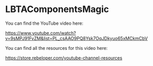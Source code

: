 # LBTAComponentsMagic

You can find the YouTube video here: 

https://www.youtube.com/watch?v=9sMPJ91FvZM&list=PL_csAAO9PQ8Ysk7OqJDkyuo65xMCkmCbV

You can find all the resources for this video here: 

https://store.rebeloper.com/youtube-channel-resources
